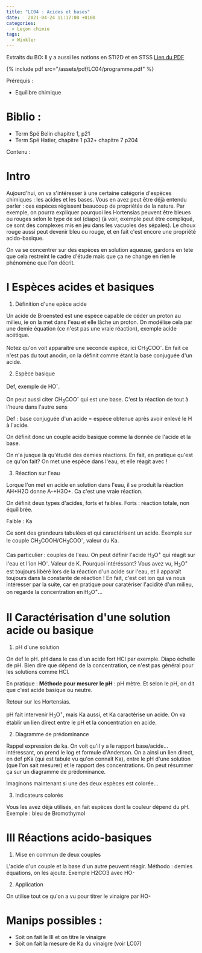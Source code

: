 ```yaml
---
title: "LC04 : Acides et bases"
date:   2021-04-24 11:17:00 +0100
categories:
  - Leçon chimie
tags:
  - Winkler 
---
```

Extraits du BO: Il y a aussi les notions en STI2D et en STSS
[Lien du PDF](/assets/pdf/LC04/programme.pdf)

{% include pdf src="/assets/pdf/LC04/programme.pdf" %}

Prérequis : 
- Equilibre chimique
#  Biblio :

- Term Spé Belin chapitre 1, p21
- Term Spé Hatier, chapitre 1 p32+ chapitre 7 p204

Contenu : 
# Intro
Aujourd'hui, on va s'intéresser à une certaine catégorie d'espèces chimiques : les acides et les bases. Vous en avez peut être déjà entendu parler : ces espèces régissent beaucoup
 de propriétés de la nature. Par exemple, on pourra expliquer pourquoi les Hortensias peuvent être bleues ou rouges selon le type de sol (diapo) (à voir, exemple peut être 
 compliqué, ce sont des complexes mis en jeu dans les vacuoles des sépales). Le choux rouge aussi peut devenir bleu ou rouge, et en fait c'est encore une propriété acido-basique.
 
On va se concentrer sur des espèces en solution aqueuse, gardons en tete que cela restreint le cadre d'étude mais que ça ne change en rien le phénomène que l'on décrit.

# I Espèces acides et basiques
1) Définition d'une epèce acide

Un acide de Broensted est une espèce capable de céder un proton au milieu, ie on la met dans l'eau et elle lâche un proton. On modélise cela par une demie équation (ce n'est pas 
une vraie réaction), exemple acide acétique.

Notez qu'on voit apparaître une seconde espèce, ici CH<sub>3</sub>COO<sup>-</sup>. En fait ce n'est pas du tout anodin, on la définit comme étant la base conjuguée d'un acide.

2) Espèce basique

Def, exemple de HO<sup>-</sup>.

On peut aussi citer CH<sub>3</sub>COO<sup>-</sup> qui est une base. C'est la réaction de tout à  l'heure dans l'autre sens

Def : base conjuguée d'un acide = espèce obtenue après avoir enlevé le H à l'acide.

On définit donc un couple acido basique comme la donnée de l'acide et la base. 

On n'a jusque là qu'étudié des demies réactions. En fait, en pratique qu'est ce qu'on fait? On met une espèce dans l'eau, et elle réagit avec ! 

3) Réaction sur l'eau

Lorque l'on met en acide en solution dans l'eau, il se produit la réaction AH+H2O donne A-+H3O+. Ca c'est une vraie réaction.

On définit deux types d'acides, forts et faibles. Forts : réaction totale, non équilibrée.

Faible : Ka

Ce sont des grandeurs tabulées et qui caractérisent un acide. Exemple sur le couple CH<sub>3</sub>COOH/CH<sub>3</sub>COO<sup>-</sup>, valeur du Ka. 

Cas particulier : couples de l'eau. On peut définir l'acide H<sub>3</sub>O<sup>+</sup> qui réagit sur l'eau et l'ion HO<sup>-</sup>. Valeur de K. Pourquoi intéréssant? Vous avez
vu, H<sub>3</sub>O<sup>+</sup> est toujours libéré lors de la réaction d'un acide sur l'eau, et il apparaît toujours dans la constante de réaction ! En fait, c'est cet ion qui va
 nous intéresser par la suite, car en pratique pour caratériser l'acidité d'un milieu, on regarde la concentration en H<sub>3</sub>O<sup>+</sup>...
 
 # II Caractérisation d'une solution acide ou basique
 1) pH d'une solution

On def le pH. pH dans le cas d'un acide fort HCl par exemple. Diapo échelle de pH. Bien dire que dépend de la concentration, ce n'est pas général pour les solutions comme HCl.

En pratique : **Méthode pour mesurer le pH** : pH mètre. Et selon le pH, on dit que c'est acide basique ou neutre. 

Retour sur les Hortensias.

pH fait intervenir H<sub>3</sub>O<sup>+</sup>, mais Ka aussi, et Ka caractérise un acide. On va établir un lien direct entre le pH et la concentration en acide.

2) Diagramme de prédominance

Rappel expression de ka. On voit qu'il y a le rapport base/acide... intéressant, on prend le log et formule d'Anderson. On a ainsi un lien direct, en def pKa (qui est tabulé vu
qu'on connaît Ka), entre le pH d'une solution (que l'on sait mesurer) et le rapport des concentrations. On peut résummer ça sur un diagramme de prédominance. 

Imaginons maintenant si une des deux espèces est colorée...

3) Indicateurs colorés

Vous les avez déjà utilisés, en fait espèces dont la couleur dépend du pH. Exemple : bleu de Bromothymol

# III Réactions acido-basiques

1) Mise en commun de deux couples

L'acide d'un couple et la base d'un autre peuvent réagir. Méthodo : demies équations, on les ajoute. Exemple H2CO3 avec HO-

2) Application

On utilise tout ce qu'on a vu pour titrer le vinaigre par HO-

# Manips possibles : 

- Soit on fait le III et on titre le vinaigre
- Soit on fait la mesure de Ka du vinaigre (voir LC07)
